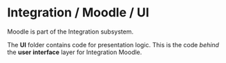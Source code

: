 # Integration / Moodle / UI

Moodle is part of the Integration subsystem.
  
The **UI** folder contains code for presentation logic. This is the code *behind* the **user interface** layer for Integration Moodle.
